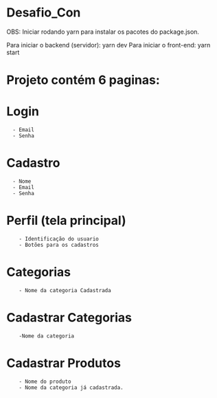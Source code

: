 # Desafio_Con

OBS: Iniciar rodando yarn para instalar os pacotes do package.json.

Para iniciar o backend (servidor): yarn dev
Para iniciar o front-end: yarn start


# Projeto contém 6 paginas:

  # Login
      - Email
      - Senha
  
  # Cadastro
      - Nome
      - Email
      - Senha
  
  # Perfil (tela principal)
    
        - Identificação do usuario 
        - Botões para os cadastros
      
   # Categorias
        - Nome da categoria Cadastrada
        
   # Cadastrar Categorias
        -Nome da categoria 
        
   # Cadastrar Produtos 
      
        - Nome do produto
        - Nome da categoria já cadastrada.
        
        
        
 
        
        
      
      
      
      

